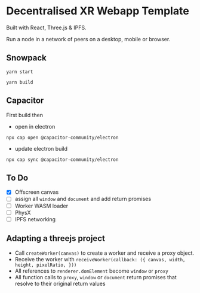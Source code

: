 # Decentralised XR Webapp Template

Built with React, Three.js & IPFS.

Run a node in a network of peers on a desktop, mobile or browser.

## Snowpack

`yarn start`

`yarn build`

## Capacitor

First build then

- open in electron

`npx cap open @capacitor-community/electron`

- update electron build 

`npx cap sync @capacitor-community/electron`



## To Do

- [x] Offscreen canvas
- [ ] assign all `window` and `document` and add return promises
- [ ] Worker WASM loader
- [ ] PhysX
- [ ] IPFS networking

## Adapting a threejs project

- Call `createWorker(canvas)` to create a worker and receive a proxy object.
- Receive the worker with `receiveWorker(callback: ({ canvas, width, height, pixelRatio, }))`
- All references to `renderer.domElement` become `window` or `proxy`
- All function calls to `proxy`, `window` or `document` return promises that resolve to their original return values